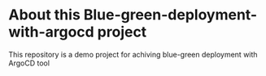 # About this Blue-green-deployment-with-argocd project
This repository is a demo project for achiving blue-green deployment with ArgoCD tool
